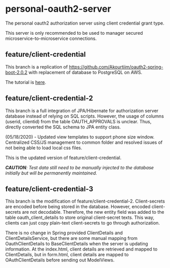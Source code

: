# personal-oauth2-server
The personal oauth2 authorization server using client credential grant type.

This server is only recommended to be used to manager secured microservice-to-microservice connections.

## feature/client-credential
This branch is a replication of https://github.com/Akourtiim/oauth2-spring-boot-2.0.2
with replacement of database to PostgreSQL on AWS.

The tutorial is [here](https://medium.com/@akourtim.ahmed/oauth-2-centralized-authorization-with-spring-boot-2-0-2-and-spring-security-5-and-jdbc-token-store-8dbc063bd5d4).

## feature/client-credential-2
This branch is a full integration of JPA/Hibernate for authorization server database instead of relying on SQL scripts.
However, the usage of columns (userid, clientid) from the table OAUTH_APPROVALS is unclear. Thus, directly converted the SQL schema
to JPA entity class.

(05/18/2020) - Updated view templates to support phone size window. Centralized CSS/JS management to common folder and resolved issues of not being able to load local css files.

This is the updated version of feature/client-credential.

_**CAUTION**: Test data still need to be manually injected to the database initially but will be permanently maintained._

## feature/client-credential-3
This branch is the modification of feature/client-credential-2. Client-secrets are encoded before being stored in the database.
However, encoded client-secrets are not decodable. Therefore, the new entity field was added to the table oauth_client_details to store original
client-secret texts. This way, clients can just copy plain-text client-secrets to go through authorization.

There is no change in Spring provided ClientDetails and ClientDetailsService, but there are some manual mapping from OauthClientDetails to BaseClientDetails when the server is updating information.
At the index.html, client details are retrieved and mapped to ClientDetails, but in form.html, client details are mapped to OAuthClientDetails before sending out ModelViews.
